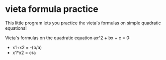 # vieta formula practice

This little program lets you practice the vieta's formulas on simple quadratic equations!

Vieta's formulas on the quadratic equation ax^2 + bx + c = 0:

- x1+x2 = -(b/a)
- x1\*x2 = c/a
